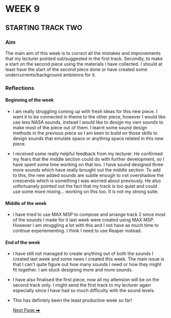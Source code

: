 # WEEK 9

## STARTING TRACK TWO

### Aim

The main aim of this week is to correct all the mistakes and improvements that my lecturer pointed out/suggested in the first track. Secondly, to make a start on the second piece using the materials I have collected. I should at least have the start of the second piece done or have created some undercurrents/background ambience for it. 
 

### Reflections

#### Beginning of the week 

- I am really struggling coming up with fresh ideas for this new piece. I want it to be connected in theme to the other piece, however I would like use less NASA sounds, instead I would like to design my own sounds to make most of the piece out of them. I learnt some sound design methods in the previous piece so I am keen to build on those skills to design sounds that emulate space or anything space related in this new piece.

- I received some really helpful feedback from my lecturer. He confirmed my fears that the middle section could do with further development, so I have spent some time working on that too. I have sound designed three more sounds which have really brought out the middle section. To add to this, the new added sounds are subtle enough to not overshadow the crescendo which is something I was worried about previously.  He also unfortuanely pointed out the fact that my track is too quiet and could use some more mixing... working on this too. It is not my strong suite. 


#### Middle of the week 

- I have tried to use MAX MSP to compose and arrange track 2 since most of the sounds I made for it last week were created using MAX MSP. However I am struggling a lot with this and I not have as much time to contnue experiementing. I think I need to use Reaper instead. 


#### End of the week 

- I have still not managed to create anything out of both the sounds I created last week and some news I created this week. The main issue is that I can't quite figure out how many sounds I need or how they might fit together. I am stuck designing more and more sounds.

- I have also finalised the first piece, now all my attension will be on the second track only. I might send the first track to my lecturer again especially since I have had so much difficulty with the sound levels. 

- This has defintely been the least productive week so far! 

  [Next Page ⮕](https://2504822k.github.io/mysonicartsdocumentation.io/Week10.html)
